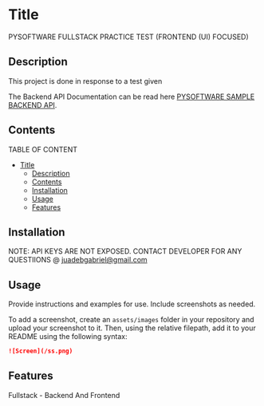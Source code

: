 # Title

PYSOFTWARE FULLSTACK PRACTICE TEST (FRONTEND (UI) FOCUSED)

## Description

This project is done in response to a test given

The Backend API Documentation can be read here [PYSOFTWARE SAMPLE BACKEND API](https://documenter.getpostman.com/view/23324874/2sAYBSjCqf).

## Contents

TABLE OF CONTENT

- [Title](#title)
  - [Description](#description)
  - [Contents](#contents)
  - [Installation](#installation)
  - [Usage](#usage)
  - [Features](#features)

## Installation

NOTE: API KEYS ARE NOT EXPOSED. CONTACT DEVELOPER FOR ANY QUESTIIONS @ juadebgabriel@gmail.com

## Usage

Provide instructions and examples for use. Include screenshots as needed.

To add a screenshot, create an `assets/images` folder in your repository and upload your screenshot to it. Then, using the relative filepath, add it to your README using the following syntax:

```md
![Screen](/ss.png)
```

## Features

Fullstack - Backend And Frontend
